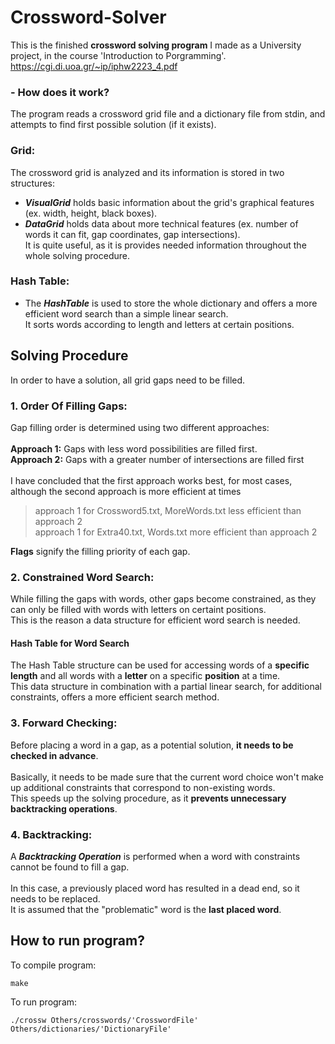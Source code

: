 # Crossword-Solver
This is the finished **crossword solving program** I made as a University project, in the course 'Introduction to Porgramming'.<br />
https://cgi.di.uoa.gr/~ip/iphw2223_4.pdf

### - How does it work?
The program reads a crossword grid file and a dictionary file from stdin, and attempts to find first possible solution (if it exists).

### Grid:
The crossword grid is analyzed and its information is stored in two structures:<br />
- ***VisualGrid*** holds basic information about the grid's graphical features (ex. width, height, black boxes).<br />
- ***DataGrid*** holds data about more technical features (ex. number of words it can fit, gap coordinates, gap intersections).<br />
It is quite useful, as it is provides needed information throughout the whole solving procedure.<br />

### Hash Table:
- The ***HashTable*** is used to store the whole dictionary and offers a more efficient word search than a simple linear search.<br />
It sorts words according to length and letters at certain positions.

## Solving Procedure
In order to have a solution, all grid gaps need to be filled.<br />
### 1. Order Of Filling Gaps:
Gap filling order is determined using two different approaches:<br />
<br />
**Approach 1:** Gaps with less word possibilities are filled first.<br />
**Approach 2:** Gaps with a greater number of intersections are filled first<br /><br />
I have concluded that the first approach works best, for most cases, although the second approach is more efficient at times
> approach 1 for Crossword5.txt, MoreWords.txt less efficient than approach 2<br />
> approach 1 for Extra40.txt, Words.txt more efficient than approach 2<br />

**Flags** signify the filling priority of each gap.

### 2. Constrained Word Search:
While filling the gaps with words, other gaps become constrained, as they can only be filled with words with letters on certaint positions.<br />
This is the reason a data structure for efficient word search is needed.
#### Hash Table for Word Search
The Hash Table structure can be used for accessing words of a **specific length** and all words with a **letter** on a specific **position** at a time.<br /> 
This data structure in combination with a partial linear search, for additional constraints, offers a more efficient search method.<br />

### 3. Forward Checking:
Before placing a word in a gap, as a potential solution, **it needs to be checked in advance**.<br /><br />
Basically, it needs to be made sure that the current word choice won't make up additional constraints that correspond to non-existing words.<br />
This speeds up the solving procedure, as it **prevents unnecessary backtracking operations**.<br />

### 4. Backtracking:
A ***Backtracking Operation*** is performed when a word with constraints cannot be found to fill a gap.<br /><br />
In this case, a previously placed word has resulted in a dead end, so it needs to be replaced.<br />
It is assumed that the "problematic" word is the **last placed word**.<br />

## How to run program?
To compile program:
```
make
```
To run program:
```
./crossw Others/crosswords/'CrosswordFile' Others/dictionaries/'DictionaryFile'
```

